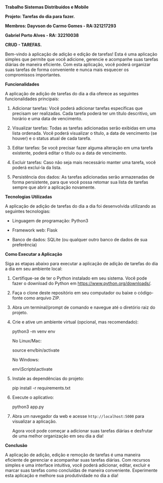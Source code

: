 **Trabalho Sistemas Distribuídos e Mobile**

**Projeto: Tarefas do dia para fazer.**

**Membros: Dayvson do Carmo Gomes - RA:321217293**

**Gabriel Porto Alves - RA: 32210038**

**CRUD - TAREFAS.**

Bem-vindo à aplicação de adição e edição de tarefas! Esta é uma aplicação simples que permite que você adicione, gerencie e acompanhe suas tarefas diárias de maneira eficiente. Com esta aplicação, você poderá organizar suas tarefas de forma conveniente e nunca mais esquecer os compromissos importantes. 


**Funcionalidades**

A aplicação de adição de tarefas do dia a dia oferece as seguintes funcionalidades principais: 

1. Adicionar tarefas: Você poderá adicionar tarefas específicas que precisam ser realizadas. Cada tarefa poderá ter um título descritivo, um horário e uma data de vencimento. 

2. Visualizar tarefas: Todas as tarefas adicionadas serão exibidas em uma lista ordenada. Você poderá visualizar o título, a data de vencimento (se houver) e o status atual de cada tarefa. 

3. Editar tarefas: Se você precisar fazer alguma alteração em uma tarefa existente, poderá editar o título ou a data de vencimento. 

4. Excluir tarefas: Caso não seja mais necessário manter uma tarefa, você poderá excluí-la da lista. 

5. Persistência dos dados: As tarefas adicionadas serão armazenadas de forma persistente, para que você possa retomar sua lista de tarefas sempre que abrir a aplicação novamente. 

  
**Tecnologias Utilizadas** 

A aplicação de adição de tarefas do dia a dia foi desenvolvida utilizando as seguintes tecnologias: 

- Linguagem de programação: Python3

- Framework web: Flask 

- Banco de dados: SQLite (ou qualquer outro banco de dados de sua preferência) 


**Como Executar a Aplicação**

   Siga as etapas abaixo para executar a aplicação de adição de tarefas do dia a dia em seu ambiente local: 

1. Certifique-se de ter o Python instalado em seu sistema. Você pode fazer o download do Python em https://www.python.org/downloads/. 

2. Faça o clone deste repositório em seu computador ou baixe o código-fonte como arquivo ZIP.  

3. Abra um terminal/prompt de comando e navegue até o diretório raiz do projeto.   

4. Crie e ative um ambiente virtual (opcional, mas recomendado): 

   python3 -m venv env

   No Linux/Mac:
    
   source env/bin/activate

   No Windows:
   
   env\Scripts\activate
   

6. Instale as dependências do projeto: 

   pip install -r requirements.txt 


7. Execute o aplicativo: 

   python3 app.py  


8. Abra um navegador da web e acesse `http://localhost:5000` para visualizar a aplicação. 

   Agora você pode começar a adicionar suas tarefas diárias e desfrutar de uma melhor organização em seu dia a dia! 


**Conclusão** 

A aplicação de adição, edição e remoção de tarefas é uma maneira eficiente de gerenciar e acompanhar suas tarefas diárias. Com recursos simples e uma interface intuitiva, você poderá adicionar, editar, excluir e marcar suas tarefas como concluídas de maneira conveniente. Experimente esta aplicação e melhore sua produtividade no dia a dia! 

